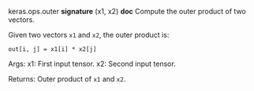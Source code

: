 keras.ops.outer
__signature__
(x1, x2)
__doc__
Compute the outer product of two vectors.

Given two vectors `x1` and `x2`, the outer product is:

```
out[i, j] = x1[i] * x2[j]
```

Args:
    x1: First input tensor.
    x2: Second input tensor.

Returns:
    Outer product of `x1` and `x2`.
